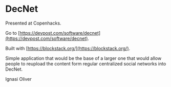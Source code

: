 # DecNet

Presented at Copenhacks.

Go to [https://devpost.com/software/decnet](https://devpost.com/software/decnet).

Built with [https://blockstack.org/](https://blockstack.org/).

Simple application that would be the base of a larger one that would allow people to reupload the content form regular centralized social networks into DecNet.

Ignasi Oliver
